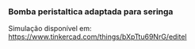 ### Bomba peristaltica adaptada para seringa

Simulação disponível em: https://www.tinkercad.com/things/bXpTtu69NrG/editel
